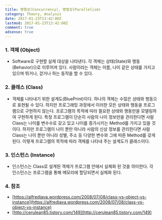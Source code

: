 ```yaml
---
title: 병행성(Concurrency), 병렬성(Parallelism)
category: Theory, Analysis
date: 2017-01-23T13:42:00Z
lastmod: 2017-01-23T13:42:00Z
comment: true
adsense: true
---
```


### 1. 객체 (Object)

* Software로 구현할 실제 대상을 나타낸다. 각 객체는 상태(State)와 행동(Behavior)으로 이루어져 있다. 사람이라는 객체는 이름, 나이 같은 상태를 가지고 있으며 뛰거나, 걷거나 하는 동작을 할 수 있다.

### 2. 클래스 (Class)

* 객체를 나타내기 위한 설계도(BluePrint)이다. 하나의 객체는 수많은 상태와 행동으로 표현될 수 있다. 하지만 프로그래밍 과정에서 이러한 모든 상태와 행동을 프로그램으로 구현하지 않는다. 프로그램의 목적에 따라 필요한 상태와 행동만을 모델링하여 구현하게 된다. 특정 프로그램이 단순히 사람의 나이 정보만을 관리한다면 사람 Class는 나이를 변수수로 갖고 있고 나이를 증가시키는 Method를 가지고 있을 것이다. 하지만 프로그램이 나이 뿐만 아니라 사람의 신상 정보를 관리한다면 사람 Class는 나이 뿐만 아니라 성별, 주소 등 다양한 변수와 그에 따른 Method를 갖게 된다. 이렇게 프로그램의 목적에 따라 객체를 나타내 주는 설계도가 클래스이다.

### 3. 인스턴스 (Instance)

* 인스턴스는 Class로 설계된 객체가 프로그램 안에서 실체화 된 것을 의미한다. 각 인스턴스는 프로그램을 통해 메모리에 할당되면서 실체화 된다.

### 4. 참조

* [https://alfredjava.wordpress.com/2008/07/08/class-vs-object-vs-instance](https://alfredjava.wordpress.com/2008/07/08/class-vs-object-vs-instance)
* [http://cerulean85.tistory.com/149](http://cerulean85.tistory.com/149)
